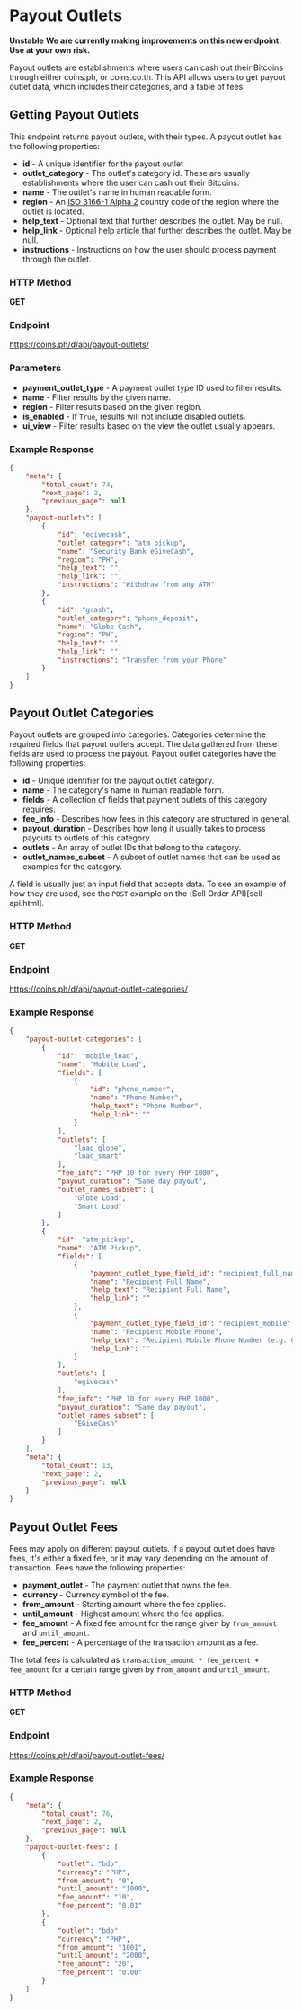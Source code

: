 # Payout Outlets

**Unstable**
**We are currently making improvements on this new endpoint. Use at your own risk.**

Payout outlets are establishments where users can cash out their Bitcoins
through either coins.ph, or coins.co.th. This API allows users to get
payout outlet data, which includes their categories, and a table of fees.

## Getting Payout Outlets

This endpoint returns payout outlets, with their types. A payout outlet has the
following properties:

* **id** - A unique identifier for the payout outlet
* **outlet_category** - The outlet's category id. These are usually establishments where the user can cash out their Bitcoins.
* **name** - The outlet's name in human readable form.
* **region** - An [ISO 3166-1 Alpha 2](http://en.wikipedia.org/wiki/ISO_3166-1_alpha-2) country code of the region where the outlet is located.
* **help_text** - Optional text that further describes the outlet. May be null.
* **help_link** - Optional help article that further describes the outlet. May be null.
* **instructions** - Instructions on how the user should process payment through the outlet.

### HTTP Method

**GET**

### Endpoint

https://coins.ph/d/api/payout-outlets/

### Parameters

* **payment_outlet_type** - A payment outlet type ID used to filter results.
* **name** - Filter results by the given name.
* **region** - Filter results based on the given region.
* **is_enabled** - If `True`, results will not include disabled outlets.
* **ui_view** - Filter results based on the view the outlet usually appears.

### Example Response

```json
{
    "meta": {
        "total_count": 74,
        "next_page": 2,
        "previous_page": null
    },
    "payout-outlets": [
        {
            "id": "egivecash",
            "outlet_category": "atm_pickup",
            "name": "Security Bank eGiveCash",
            "region": "PH",
            "help_text": "",
            "help_link": "",
            "instructions": "Withdraw from any ATM"
        },
        {
            "id": "gcash",
            "outlet_category": "phone_deposit",
            "name": "Globe Cash",
            "region": "PH",
            "help_text": "",
            "help_link": "",
            "instructions": "Transfer from your Phone"
        }
    ]
}
```

## Payout Outlet Categories

Payout outlets are grouped into categories. Categories determine the required
fields that payout outlets accept. The data gathered from these fields are
used to process the payout. Payout outlet categories have the following
properties:

* **id** - Unique identifier for the payout outlet category.
* **name** - The category's name in human readable form.
* **fields** - A collection of fields that payment outlets of this category requires.
* **fee_info** - Describes how fees in this category are structured in general.
* **payout_duration** - Describes how long it usually takes to process payouts to outlets of this category.
* **outlets** - An array of outlet IDs that belong to the category.
* **outlet_names_subset** - A subset of outlet names that can be used as examples for the category.

A field is usually just an input field that accepts data. To see an example
of how they are used, see the `POST` example on the (Sell Order API)[sell-api.html].

### HTTP Method

**GET**

### Endpoint

https://coins.ph/d/api/payout-outlet-categories/

### Example Response

```json
{
    "payout-outlet-categories": [
        {
            "id": "mobile_load",
            "name": "Mobile Load",
            "fields": [
                {
                    "id": "phone_number",
                    "name": "Phone Number",
                    "help_text": "Phone Number",
                    "help_link": ""
                }
            ],
            "outlets": [
                "load_globe",
                "load_smart"
            ],
            "fee_info": "PHP 10 for every PHP 1000",
            "payout_duration": "Same day payout",
            "outlet_names_subset": [
                "Globe Load",
                "Smart Load"
            ]
        },
        {
            "id": "atm_pickup",
            "name": "ATM Pickup",
            "fields": [
                {
                    "payment_outlet_type_field_id": "recipient_full_name",
                    "name": "Recipient Full Name",
                    "help_text": "Recipient Full Name",
                    "help_link": ""
                },
                {
                    "payment_outlet_type_field_id": "recipient_mobile",
                    "name": "Recipient Mobile Phone",
                    "help_text": "Recipient Mobile Phone Number (e.g. 09171234567)",
                    "help_link": ""
                }
            ],
            "outlets": [
                "egivecash"
            ],
            "fee_info": "PHP 10 for every PHP 1000",
            "payout_duration": "Same day payout",
            "outlet_names_subset": [
                "EGiveCash"
            ]
        }
    ],
    "meta": {
        "total_count": 13,
        "next_page": 2,
        "previous_page": null
    }
}
```

## Payout Outlet Fees

Fees may apply on different payout outlets. If a payout outlet does have fees,
it's either a fixed fee, or it may vary depending on the amount of transaction.
Fees have the following properties:

* **payment_outlet** - The payment outlet that owns the fee.
* **currency** - Currency symbol of the fee.
* **from_amount** - Starting amount where the fee applies.
* **until_amount** - Highest amount where the fee applies.
* **fee_amount** - A fixed fee amount for the range given by `from_amount` and `until_amount`.
* **fee_percent** - A percentage of the transaction amount as a fee.

The total fees is calculated as `transaction_amount * fee_percent + fee_amount`
for a certain range given by `from_amount` and `until_amount`.

### HTTP Method

**GET**

### Endpoint

https://coins.ph/d/api/payout-outlet-fees/

### Example Response

```json
{
    "meta": {
        "total_count": 76,
        "next_page": 2,
        "previous_page": null
    },
    "payout-outlet-fees": [
        {
            "outlet": "bdo",
            "currency": "PHP",
            "from_amount": "0",
            "until_amount": "1000",
            "fee_amount": "10",
            "fee_percent": "0.01"
        },
        {
            "outlet": "bdo",
            "currency": "PHP",
            "from_amount": "1001",
            "until_amount": "2000",
            "fee_amount": "20",
            "fee_percent": "0.00"
        }
    ]
}
```